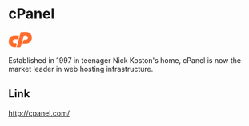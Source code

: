 cPanel
======

![cPanel Logo](/images/cP-logo.png "cPanel Logo")

Established in 1997 in teenager Nick Koston's home, cPanel is now the
market leader in web hosting infrastructure.


Link
----
http://cpanel.com/

